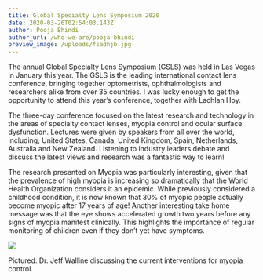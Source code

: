 ```yaml
---
title: Global Specialty Lens Symposium 2020
date: 2020-03-26T02:54:03.143Z
author: Pooja Bhindi
author_url: /who-we-are/pooja-bhindi
preview_image: /uploads/fsadhjb.jpg
---
```

The annual Global Specialty Lens Symposium (GSLS) was held in Las Vegas in January this year. The GSLS is the leading international contact lens conference, bringing together optometrists, ophthalmologists and researchers alike from over 35 countries. I was lucky enough to get the opportunity to attend this year’s conference, together with Lachlan Hoy.

The three-day conference focused on the latest research and technology in the areas of specialty contact lenses, myopia control and ocular surface dysfunction. Lectures were given by speakers from all over the world, including; United States, Canada, United Kingdom, Spain, Netherlands, Australia and New Zealand. Listening to industry leaders debate and discuss the latest views and research was a fantastic way to learn!

The research presented on Myopia was particularly interesting, given that the prevalence of high myopia is increasing so dramatically that the World Health Organization considers it an epidemic. While previously considered a childhood condition, it is now known that 30% of myopic people actually become myopic after 17 years of age! Another interesting take home message was that the eye shows accelerated growth two years before any signs of myopia manifest clinically. This highlights the importance of regular monitoring of children even if they don’t yet have symptoms.

![](/uploads/image.png)

Pictured: Dr. Jeff Walline discussing the current interventions for myopia control.